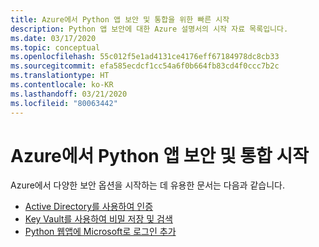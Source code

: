 ```yaml
---
title: Azure에서 Python 앱 보안 및 통합을 위한 빠른 시작
description: Python 앱 보안에 대한 Azure 설명서의 시작 자료 목록입니다.
ms.date: 03/17/2020
ms.topic: conceptual
ms.openlocfilehash: 55c012f5e1ad4131ce4176eff67184978dc8cb33
ms.sourcegitcommit: efa585ecdcf1cc54a6f0b664fb83cd4f0ccc7b2c
ms.translationtype: HT
ms.contentlocale: ko-KR
ms.lasthandoff: 03/21/2020
ms.locfileid: "80063442"
---
```

# <a name="security-and-integration-for-python-apps-on-azure"></a>Azure에서 Python 앱 보안 및 통합 시작

Azure에서 다양한 보안 옵션을 시작하는 데 유용한 문서는 다음과 같습니다.

- [Active Directory를 사용하여 인증](python-sdk-azure-authenticate.md)
- [Key Vault를 사용하여 비밀 저장 및 검색](/azure/key-vault/quick-create-python)
- [Python 웹앱에 Microsoft로 로그인 추가](/azure/active-directory/develop/quickstart-v2-python-webapp)
